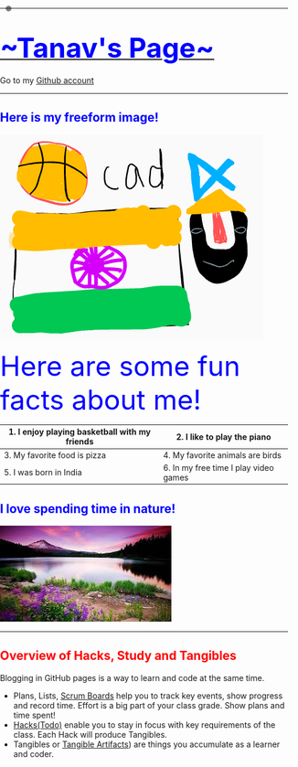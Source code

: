 <html lang="en">
<head>
    <meta charset="UTF-8">
    <meta name="viewport" content="width=device-width, initial-scale=1.0">
    <title>Random Background with Descriptions</title>
    <style>
        body {
            margin: 0;
            padding: 0;
            /* Set initial background image or color */
            background: url('initial-background.jpg') no-repeat center center fixed;
            background-size: cover;
        }
        #description {
            position: absolute;
            top: 10px;
            left: 10px;
            color: white; /* Set text color to white */
            background-color: rgba(0, 0, 0, 0.5);
            padding: 5px;
            border-radius: 5px;
        }
    </style>
</head>
<body>
<hr>
<h1 id="-u-font-size-100px-style-color-blue-tanav-s-page-font-u-"><strong><u><font size=100px style="color:blue">~Tanav&#39;s Page~</font></u></strong></h1>
<p>Go to my <a href="https://github.com/Swaggerplayer33">Github account</a></p>
<hr>
<h2 id="-strong-style-color-blue-here-is-my-freeform-image-strong-"><strong  style="color:blue">  Here is my freeform image!</strong></h2>
<p><img src="images/ink.png" alt="Freeform" title="Freeform drawing, this image shows my interests, which include basketball, cad, coding, and my ethnicity"></p>
<font size = 25px style="color:blue">Here are some fun facts about me!</font>


<table>
<thead>
<tr>
<th>1. I enjoy playing basketball with my friends</th>
<th>2. I like to play the piano</th>
</tr>
</thead>
<tbody>
<tr>
<td>3. My favorite food is pizza</td>
<td>4. My favorite animals are birds</td>
</tr>
<tr>
</tr>
<tr>
<td>5. I was born in India</td>
<td>6. In my free time I play video games</td>
</tr>
</tbody>
</table>
<h2 id="-strong-style-color-blue-i-love-spending-time-in-nature-strong-"><strong style="color:blue">  I love spending time in nature!</strong></h2>
<p><img src="images/nature_image.jpeg" alt="Nature" title="Nature image"></p>
<hr>
<h2 id="-span-style-color-red-overview-of-hacks-study-and-tangibles-span-"><span style="color:red">Overview of Hacks, Study and Tangibles</span></h2>
<p>Blogging in GitHub pages is a way to learn and code at the same time. </p>
<ul>
<li>Plans, Lists, <a href="https://clickup.com/blog/scrum-board/">Scrum Boards</a> help you to track key events, show progress and record time.  Effort is a big part of your class grade.  Show plans and time spent!</li>
<li><a href="https://levelup.gitconnected.com/six-ultimate-daily-hacks-for-every-programmer-60f5f10feae">Hacks(Todo)</a> enable you to stay in focus with key requirements of the class.  Each Hack will produce Tangibles.</li>
<li>Tangibles or <a href="https://en.wikipedia.org/wiki/Artifact_(software_development">Tangible Artifacts</a>) are things you accumulate as a learner and coder. </li>
</ul>
   <div id="description"></div>
    <script>
        // Define an array of background image URLs and their descriptions
        const backgrounds = [
            {
                url: 'https://assets3.cbsnewsstatic.com/hub/i/r/2021/08/02/ad96efb4-2405-4b26-a093-41993790fc6c/thumbnail/640x637/166bb875d83de6a901c48b798342d0e8/eaglenebula.jpg?v=181d27d1e918a6408b48ea2e220df310',
                description: 'These are the pillars of creation, found deep in the Eagle nebula',
            },
            {
                url: 'https://encrypted-tbn0.gstatic.com/images?q=tbn:ANd9GcS3fSb1i3y_a1WGSsRcpCllRJhsYDU3w0RNJw&usqp=CAU',
                description: 'This is the Rho Ophiuchi nebula, a home to millions of baby stars',
            },
            {
                url: 'https://sm.mashable.com/t/mashable_in/photo/default/crab-nebula-mosaic_pvft.720.jpg',
                description: 'This is the crab nebula',
            },
            {
                url: 'https://media.cnn.com/api/v1/images/stellar/prod/230907143646-spacex-starship.jpg?c=16x9&q=h_720,w_1280,c_fill',
                description: 'This is the SpaceX starship, my favorite rocket. Its mission is to land on Mars',
            },
            // Add more image URLs and descriptions as needed
        ];

        // Function to set a random background image and description
        function setRandomBackground() {
            const randomIndex = Math.floor(Math.random() * backgrounds.length);
            const randomBackground = backgrounds[randomIndex];
            document.body.style.backgroundImage = `url('${randomBackground.url}')`;
            const descriptionElement = document.getElementById('description');
            descriptionElement.textContent = randomBackground.description;
            descriptionElement.style.color = 'white'; // Set text color to white
        }

        // Call the function to set a random background and description when the page loads
        window.addEventListener('load', setRandomBackground);
    </script>
</body>
</html>



